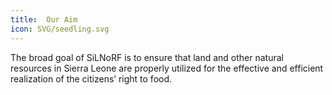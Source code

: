 ```yaml
---
title:  Our Aim
icon: SVG/seedling.svg
---
```

The broad goal of SiLNoRF is to ensure that land and other natural resources in Sierra Leone 
are properly utilized for the effective and efficient realization of the citizens’ right to food.